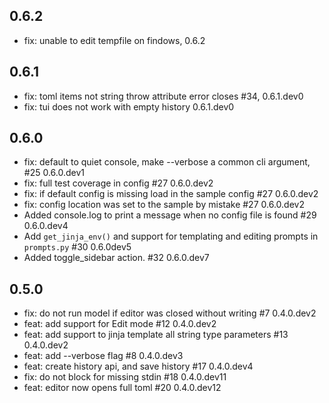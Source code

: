## 0.6.2

- fix: unable to edit tempfile on findows, 0.6.2

## 0.6.1

- fix: toml items not string throw attribute error closes #34, 0.6.1.dev0
- fix: tui does not work with empty history 0.6.1.dev0

## 0.6.0

- fix: default to quiet console, make --verbose a common cli argument, #25 0.6.0.dev1
- fix: full test coverage in config #27 0.6.0.dev2
- fix: if default config is missing load in the sample config #27 0.6.0.dev2
- fix: config location was set to the sample by mistake #27 0.6.0.dev2
- Added console.log to print a message when no config file is
  found #29 0.6.0.dev4
- Add `get_jinja_env()` and support for templating and editing prompts in
  `prompts.py` #30 0.6.0dev5
- Added toggle_sidebar action. #32 0.6.0.dev7

## 0.5.0

- fix: do not run model if editor was closed without writing #7 0.4.0.dev2
- feat: add support for Edit mode #12 0.4.0.dev2
- feat: add support to jinja template all string type parameters #13 0.4.0.dev2
- feat: add --verbose flag #8 0.4.0.dev3
- feat: create history api, and save history #17 0.4.0.dev4
- fix: do not block for missing stdin #18 0.4.0.dev11
- feat: editor now opens full toml #20 0.4.0.dev12
